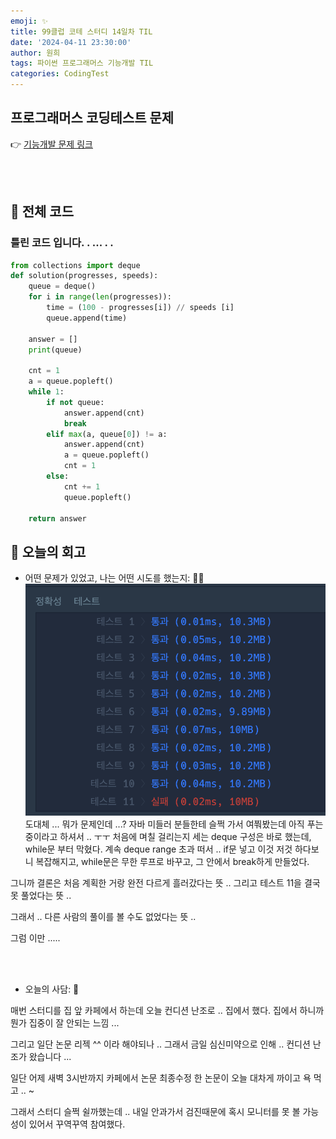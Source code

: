 ```yaml
---
emoji: ✨
title: 99클럽 코테 스터디 14일차 TIL
date: '2024-04-11 23:30:00'
author: 원희
tags: 파이썬 프로그래머스 기능개발 TIL
categories: CodingTest
---
```



## 프로그래머스 코딩테스트 문제
👉 [기능개발 문제 링크](https://school.programmers.co.kr/learn/courses/30/lessons/42586)


<br>
<br>

## 🌱 전체 코드

### 틀린 코드 입니다.  . ... . .
```py
from collections import deque
def solution(progresses, speeds):
    queue = deque()
    for i in range(len(progresses)):
        time = (100 - progresses[i]) // speeds [i]
        queue.append(time)
        
    answer = []
    print(queue)

    cnt = 1
    a = queue.popleft()
    while 1:
        if not queue:
            answer.append(cnt)
            break
        elif max(a, queue[0]) != a:
            answer.append(cnt)
            a = queue.popleft()
            cnt = 1
        else:
            cnt += 1
            queue.popleft()
            
    return answer
```

## 💬 오늘의 회고

- 어떤 문제가 있었고, 나는 어떤 시도를 했는지: 🤦‍♀️
!['240411_fail.png'](240411_fail.png)
도대체 ... 뭐가 문제인데 ...? 
자바 미들러 분들한테 슬쩍 가서 여쭤봤는데 아직 푸는 중이라고 하셔서 .. ㅜㅜ
처음에 며칠 걸리는지 세는 deque 구성은 바로 했는데, while문 부터 막혔다. 계속 deque range 초과 떠서 .. if문 넣고 이것 저것 하다보니 복잡해지고, while문은 무한 루프로 바꾸고, 그 안에서 break하게 만들었다. 

그니까 결론은 처음 계획한 거랑 완전 다르게 흘러갔다는 뜻 ..
그리고 테스트 11을 결국 못 풀었다는 뜻 ..

그래서 .. 다른 사람의 풀이를 볼 수도 없었다는 뜻 ..

그럼 이만 .....





<!-- - 다른 사람의 풀이:  -->

<!-- 

👉 [다른 사람의 풀이 링크](https://school.programmers.co.kr/learn/courses/30/lessons/70129/solution_groups?language=python3) -->

<!-- ```py
``` -->

<br>

<!-- - 오늘 배운 것:  -->




<br>

- 오늘의 사담: 🥲

매번 스터디를 집 앞 카페에서 하는데 오늘 컨디션 난조로 .. 집에서 했다. 집에서 하니까 뭔가 집중이 잘 안되는 느낌 ...

그리고 일단 논문 리젝 ^^ 이라 해야되나 .. 그래서 금일 심신미약으로 인해 .. 컨디션 난조가 왔습니다 ... 

일단 어제 새벽 3시반까지 카페에서 논문 최종수정 한 논문이 오늘 대차게 까이고 욕 먹고 .. ~ 

그래서 스터디 슬쩍 쉴까했는데 .. 내일 안과가서 검진때문에 혹시 모니터를 못 볼 가능성이 있어서 꾸역꾸역 참여했다. 

<br>
<br>









```toc

```
